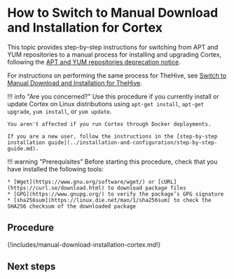 # How to Switch to Manual Download and Installation for Cortex

This topic provides step-by-step instructions for switching from APT and YUM repositories to a manual process for installing and upgrading Cortex, following the [APT and YUM repositories deprecation notice](../../thehive/operations/apt-yum-repositories-end/apt-yum-deprecation-notice.md).

For instructions on performing the same process for TheHive, see [Switch to Manual Download and Installation for TheHive](../../thehive/operations/apt-yum-repositories-end/switch-to-manual-download-installation-thehive.md).

!!! info "Are you concerned?"
    Use this procedure if you currently install or update Cortex on Linux distributions using `apt-get install`, `apt-get upgrade`, `yum install`, or `yum update`.

    You aren't affected if you run Cortex through Docker deployments.

    If you are a new user, follow the instructions in the [step-by-step installation guide](../installation-and-configuration/step-by-step-guide.md).

!!! warning "Prerequisites"
    Before starting this procedure, check that you have installed the following tools:

    * [Wget](https://www.gnu.org/software/wget/) or [cURL](https://curl.se/download.html) to download package files
    * [GPG](https://www.gnupg.org/) to verify the package’s GPG signature
    * [sha256sum](https://linux.die.net/man/1/sha256sum) to check the SHA256 checksum of the downloaded package

<h2>Procedure</h2>

{!includes/manual-download-installation-cortex.md!}

<h2>Next steps</h2>